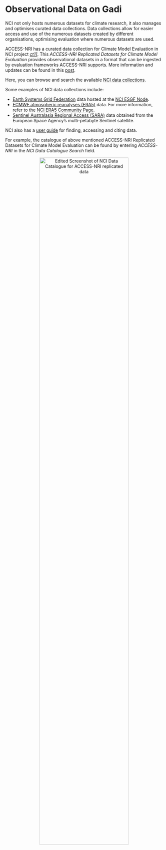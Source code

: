 # Observational Data on Gadi

NCI not only hosts numerous datasets for climate research, it also manages and optimises curated data collections. Data collections allow for easier access and use of the numerous datasets created by different organisations, optimising evaluation where numerous datasets are used.

ACCESS-NRI has a curated data collection for Climate Model Evaluation in NCI project [*ct11*](https://my.nci.org.au/mancini/project/ct11/join). This _ACCESS-NRI Replicated Datasets for Climate Model Evaluation_ provides observational datasets in a format that can be ingested by evaluation frameworks ACCESS-NRI supports. More information and updates can be found in this [post](https://forum.access-hive.org.au/t/official-release-of-the-access-nri-replicated-datasets-for-climate-model-evaluation-nci-data-collection/1661).

Here, you can browse and search the available <a href="https://geonetwork.nci.org.au/" target="_blank">NCI data collections</a>.

<!-- <div class="card-container">
    <a href="https://geonetwork.nci.org.au/" target="_blank" class="vertical-card aspect-ratio2to1">
        <div class="card-image-container">
            <img src="/assets/model_evaluation/logo_nci_data_catalogs.png" alt="NCI Data Collections" class="img-contain white-background"></img>
        </div>
        <div class="card-text-container bold">Search for data here</div>
    </a>
</div> -->

Some examples of NCI data collections include:
<ul>
  <li>
    <a href="https://esgf.llnl.gov/" target="_blank">Earth Systems Grid Federation</a> data hosted at the <a href="https://esgf.nci.org.au/projects/esgf-nci/" target="_blank">NCI ESGF Node</a>.  
  <li>
    <a href="https://www.ecmwf.int/en/forecasts/dataset/ecmwf-reanalysis-v5" target="_blank">ECMWF atmospheric reanalyses (ERA5)</a> data. For more information, refer to the <a href="https://opus.nci.org.au/display/ERA5/ERA5+Community+Home" target="_blank">NCI ERA5 Community Page</a>.
    <li>
    <a href="https://copernicus.nci.org.au/sara.client/#/home" target="_blank">Sentinel Australasia Regional Access (SARA)</a> data obtained from the European Space Agency’s multi-petabyte Sentinel satellite. 
    <br>
</ul>


NCI also has a <a href="https://opus.nci.org.au/display/NDP/NCI+Data+Catalogue" target="_blank">user guide</a> for finding, accessing and citing data.

For example, the catalogue of above mentioned ACCESS-NRI Replicated Datasets for Climate Model Evaluation can be found by entering *ACCESS-NRI* in the <i>NCI Data Catalogue Search</i> field.  

<div style="text-align: center;">
    <a href="https://geonetwork.nci.org.au/geonetwork/srv/eng/catalog.search#/metadata/f7199_2480_5432_9703" target="_blank"><img src="../../../assets/model_evaluation/obs_data_ct11.png" alt="Edited Screenshot of NCI Data Catalogue for ACCESS-NRI replicated data" width="75%"/></a>
</div>

<!-- In particular, we want to highlight the Coupled Model Intercomparison Project Phases 6 and 5 that are hosted by NCI as a sponsor of the [Earth System Grid Federation (ESGF)](https://esgf.nci.org.au/projects/esgf-nci/). The ESGF are federated data centres across the globe that enable access to the largest archive of climate data world-wide. This portal allows you to find, select and download data files from the federation. -->
